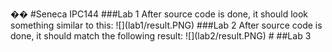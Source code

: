 �� 
 # S e n e c a   I P C 1 4 4    
  
 # # # L a b   1  
 A f t e r   s o u r c e   c o d e   i s   d o n e ,   i t   s h o u l d   l o o k   s o m e t h i n g   s i m i l a r   t o   t h i s :    
 ! [ ] ( l a b 1 / r e s u l t . P N G )  
  
 # # # L a b   2  
 A f t e r   s o u r c e   c o d e   i s   d o n e ,   i t   s h o u l d   m a t c h   t h e   f o l l o w i n g   r e s u l t :    
 ! [ ] ( l a b 2 / r e s u l t . P N G )  
  
 #  
 # # L a b   3  
 *  
 *  
 